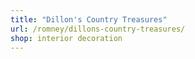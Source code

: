 ```yaml
---
title: "Dillon's Country Treasures"
url: /romney/dillons-country-treasures/
shop: interior decoration
---
```

